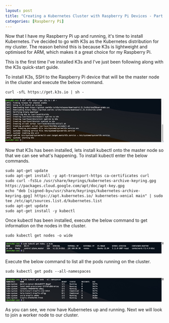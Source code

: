 ```yaml
---
layout: post
title: "Creating a Kubernetes Cluster with Raspberry Pi Devices - Part 3: Installing Kubernetes onto the Master Node"
categories: [Raspberry Pi]
---
```


Now that I have my Raspberry Pi up and running, it's time to install Kubernetes. I've decided to go with K3s as the Kubernetes distribution for my cluster. The reason behind this is because K3s is lightweight and optimised for ARM, which makes it a great choice for my Raspberry Pi. 

This is the first time I've installed K3s and I've just been following along with the K3s quick-start guide.

To install K3s, SSH to the Raspberry Pi device that will be the master node in the cluster and execute the below command.

```
curl -sfL https://get.k3s.io | sh -
```

![](/docs/assets/images/2021-08-26-raspberry-pi-k8s-setup/Install-k3s.jpg)

Now that K3s has been installed, lets install kubectl onto the master node so that we can see what's happening. To install kubectl enter the below commands.

```
sudo apt-get update
sudo apt-get install -y apt-transport-https ca-certificates curl
sudo curl -fsSLo /usr/share/keyrings/kubernetes-archive-keyring.gpg https://packages.cloud.google.com/apt/doc/apt-key.gpg
echo "deb [signed-by=/usr/share/keyrings/kubernetes-archive-keyring.gpg] https://apt.kubernetes.io/ kubernetes-xenial main" | sudo tee /etc/apt/sources.list.d/kubernetes.list
sudo apt-get update
sudo apt-get install -y kubectl
```

Once kubectl has been installed, execute the below command to get information on the nodes in the cluster.

```
sudo kubectl get nodes -o wide
```

![](/docs/assets/images/2021-08-26-raspberry-pi-k8s-setup/MasterNodeStatus.jpg)

Execute the below command to list all the pods running on the cluster.

```
sudo kubectl get pods --all-namespaces
```

![](/docs/assets/images/2021-08-26-raspberry-pi-k8s-setup/PodRunning.jpg)


As you can see, we now have Kubernetes up and running. Next we will look to join a worker node to our cluster.